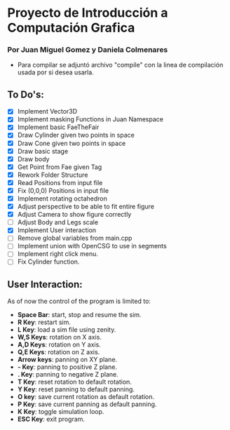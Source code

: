 # Proyecto de Introducción a Computación Grafica
### Por Juan Miguel Gomez y Daniela Colmenares

- Para compilar se adjuntó archivo "compile" con la linea de compilación usada por si desea usarla.

## To Do's:
- [X] Implement Vector3D
- [X] Implement masking Functions in Juan Namespace
- [X] Implement basic FaeTheFair
- [X] Draw Cylinder given two points in space
- [X] Draw Cone given two points in space
- [X] Draw basic stage
- [X] Draw body
- [X] Get Point from Fae given Tag
- [X] Rework Folder Structure
- [X] Read Positions from input file
- [X] Fix (0,0,0) Positions in input file
- [X] Implement rotating octahedron
- [X] Adjust perspective to be able to fit entire figure
- [X] Adjust Camera to show figure correctly
- [ ] Adjust Body and Legs scale
- [X] Implement User interaction
- [ ] Remove global variables from main.cpp
- [ ] Implement union with OpenCSG to use in segments
- [ ] Implement right click menu.
- [ ] Fix Cylinder function.

## User Interaction:

   As of now the control of the program is limited to:
-  **Space Bar**: start, stop and resume the sim.
-  **R Key**: restart sim.
-  **L Key**: load a sim file using zenity.
-  **W,S Keys**: rotation on X axis.
-  **A,D Keys**: rotation on Y axis.
-  **Q,E Keys**: rotation on Z axis.
-  **Arrow keys**: panning on XY plane.
-  **- Key**: panning to positive Z plane.
-  **. Key**: panning to negative Z plane.
-  **T Key**: reset rotation to default rotation.
-  **Y Key**: reset panning to default panning.
-  **O key**: save current rotation as default rotation.
-  **P Key**: save current panning as default panning.
-  **K Key**: toggle simulation loop.
-  **ESC Key**: exit program.
